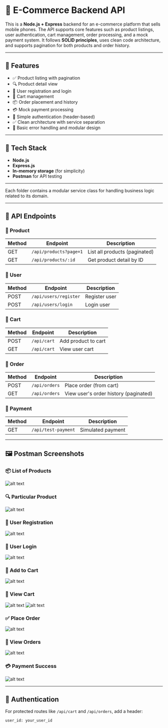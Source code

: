 # 🛒 E-Commerce Backend API

This is a **Node.js + Express** backend for an e-commerce platform that sells mobile phones. The API supports core features such as product listings, user authentication, cart management, order processing, and a mock payment system. It follows **SOLID principles**, uses clean code architecture, and supports pagination for both products and order history.

---

## 🚀 Features

- ✅ Product listing with pagination
- 🔍 Product detail view
- 👤 User registration and login
- 🛒 Cart management
- 📦 Order placement and history
- 💳 Mock payment processing
- 🔐 Simple authentication (header-based)
- ✅ Clean architecture with service separation
- 🧪 Basic error handling and modular design

---

## 🧱 Tech Stack

- **Node.js**
- **Express.js**
- **In-memory storage** (for simplicity)
- **Postman** for API testing

---


Each folder contains a modular service class for handling business logic related to its domain.

---

## 🧪 API Endpoints

### 🔹 Product

| Method | Endpoint               | Description               |
|--------|------------------------|---------------------------|
| GET    | `/api/products?page=1` | List all products (paginated) |
| GET    | `/api/products/:id`    | Get product detail by ID  |

### 🔹 User

| Method | Endpoint            | Description       |
|--------|---------------------|-------------------|
| POST   | `/api/users/register` | Register user     |
| POST   | `/api/users/login`    | Login user        |

### 🔹 Cart

| Method | Endpoint      | Description            |
|--------|---------------|------------------------|
| POST   | `/api/cart`   | Add product to cart    |
| GET    | `/api/cart`   | View user cart         |

### 🔹 Order

| Method | Endpoint         | Description                        |
|--------|------------------|------------------------------------|
| POST   | `/api/orders`    | Place order (from cart)            |
| GET    | `/api/orders`    | View user's order history (paginated) |

### 🔹 Payment

| Method | Endpoint            | Description          |
|--------|---------------------|----------------------|
| GET    | `/api/test-payment` | Simulated payment    |

---

## 🖼️ Postman Screenshots

### 📦 List of Products
![alt text](/backend/postman/1.png)

### 🔍 Particular Product
![alt text](/backend/postman/2.png)

### 📝 User Registration
![alt text](/backend/postman/3.png)

### 🔐 User Login
![alt text](/backend/postman/4.png)

### 🛒 Add to Cart
![alt text](/backend/postman/5.png)

### 🧾 View Cart
![alt text](/backend/postman/6.png)
![alt text](/backend/postman/7.png)

### ✅ Place Order
![alt text](/backend/postman/8.png)

### 📜 View Orders
![alt text](/backend/postman/9.png)

### 💳 Payment Success
![alt text](/backend/postman/10.png)

---

## 🔐 Authentication

For protected routes like `/api/cart` and `/api/orders`, add a header:
```http
user_id: your_user_id



